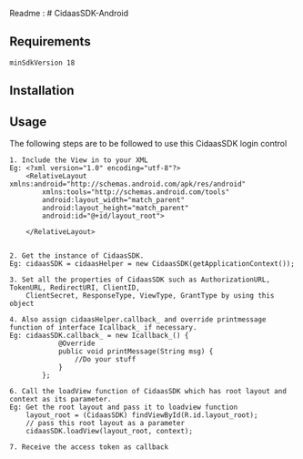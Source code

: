 Readme :            # CidaasSDK-Android


## Requirements

    minSdkVersion 18

## Installation


## Usage

The following steps are to be followed to use this CidaasSDK login control

    1. Include the View in to your XML
    Eg: <?xml version="1.0" encoding="utf-8"?>
        <RelativeLayout xmlns:android="http://schemas.android.com/apk/res/android"
            xmlns:tools="http://schemas.android.com/tools"
            android:layout_width="match_parent"
            android:layout_height="match_parent"
            android:id="@+id/layout_root">

        </RelativeLayout>


    2. Get the instance of CidaasSDK.
    Eg: cidaasSDK = cidaasHelper = new CidaasSDK(getApplicationContext());

    3. Set all the properties of CidaasSDK such as AuthorizationURL, TokenURL, RedirectURI, ClientID,
        ClientSecret, ResponseType, ViewType, GrantType by using this object

    4. Also assign cidaasHelper.callback_ and override printmessage function of interface Icallback_ if necessary.
    Eg: cidaasSDK.callback_ = new Icallback_() {
                @Override
                public void printMessage(String msg) {
                    //Do your stuff
                }
            };

    6. Call the loadView function of CidaasSDK which has root layout and context as its parameter.
    Eg: Get the root layout and pass it to loadview function
        layout_root = (CidaasSDK) findViewById(R.id.layout_root);
        // pass this root layout as a parameter
        cidaasSDK.loadView(layout_root, context);

    7. Receive the access token as callback



